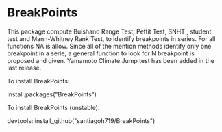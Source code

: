 # BreakPoints

This package compute Buishand Range Test, Pettit Test, SNHT , student test and Mann-Whitney Rank Test, to identify breakpoints in series. For all functions NA is allow. Since all of the mention methods identify only one breakpoint in a serie, a general function to look for N breakpoint is proposed and given. Yamamoto Climate Jump test has been added in the last release.


To install BreakPoints:

install.packages("BreakPoints")

To install BreakPoints (unstable):

devtools::install_github("santiagoh719/BreakPoints")
